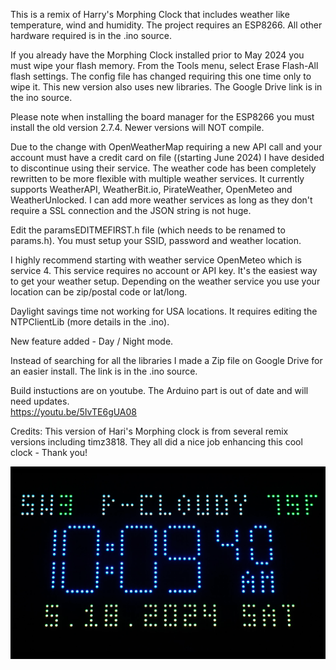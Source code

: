 This is a remix of Harry's Morphing Clock that includes weather like temperature, wind and humidity.  The project requires an ESP8266.  All other hardware required is in the .ino source.  

If you already have the Morphing Clock installed prior to May 2024 you must wipe your flash memory.  From the Tools menu, select Erase Flash-All flash settings.  The config file has changed requiring this one time only to wipe it. This new version also uses new libraries.  The Google Drive link is in the ino source.  

Please note when installing the board manager for the ESP8266 you must install the old version 2.7.4.  Newer versions will NOT compile.

Due to the change with OpenWeatherMap requiring a new API call and your account must have a credit card on file ((starting June 2024) I have desided to discontinue using their service.  The weather code has been completely rewritten to be more flexible with multiple weather services.  It currently supports WeatherAPI, WeatherBit.io, PirateWeather, OpenMeteo and WeatherUnlocked.  I can add more weather services as long as they don't require a SSL connection and the JSON string is not huge.  

Edit the paramsEDITMEFIRST.h file (which needs to be renamed to params.h). You must setup your SSID, password and weather location.

I highly recommend starting with weather service OpenMeteo which is service 4.  This service requires no account or API key.  It's the easiest way to get your weather setup.  Depending on the weather service you use your location can be zip/postal code or lat/long.  

Daylight savings time not working for USA locations. It requires editing the NTPClientLib (more details in the .ino).

New feature added - Day / Night mode.

Instead of searching for all the libraries I made a Zip file on Google Drive for an easier install.  The link is in the .ino source.  

Build instuctions are on youtube.  The Arduino part is out of date and will need updates.  
https://youtu.be/5IvTE6gUA08

Credits:
This version of Hari's Morphing clock is from several remix versions including timz3818. They all did a nice job enhancing this cool clock - Thank you!

![Alt text](https://github.com/gquiring/MorphingClockQ/blob/main/morphclock.png?raw=true "Optional Title")
